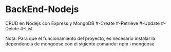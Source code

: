 # BackEnd-Nodejs
CRUD en Nodejs con Express y MongoDB
#-Create
#-Retrieve
#-Update
#-Delete
#-List

Nota: 
Para que el funcionamiento del proyecto, es necesario instalar la dependencia de mongoose con el sigiente comando:
 npm i mongoose 
